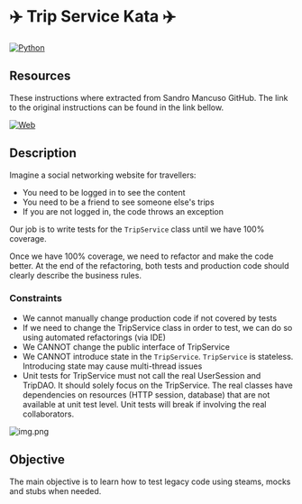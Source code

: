 # :airplane: Trip Service Kata :airplane:

[![Python](https://img.shields.io/badge/Python-3.12+-yellow?style=for-the-badge&logo=python&logoColor=white&labelColor=101010)](https://python.org)

## Resources

These instructions where extracted from Sandro Mancuso GitHub. The link to the original instructions can be found in the link bellow.

[![Web](https://img.shields.io/badge/GitHub-Sandro_Mancuso-14a1f0?style=for-the-badge&logo=github&logoColor=white&labelColor=101010)](https://github.com/sandromancuso/trip-service-kata)

## Description

Imagine a social networking website for travellers:

- You need to be logged in to see the content
- You need to be a friend to see someone else's trips
- If you are not logged in, the code throws an exception

Our job is to write tests for the `TripService` class until we have 100% coverage.

Once we have 100% coverage, we need to refactor and make the code better. At the end of the refactoring, both tests and production code
should clearly describe the business rules.

### Constraints

- We cannot manually change production code if not covered by tests
- If we need to change the TripService class in order to test, we can do so using automated refactorings (via IDE)
- We CANNOT change the public interface of TripService
- We CANNOT introduce state in the `TripService`. `TripService` is stateless. Introducing state may cause multi-thread issues
- Unit tests for TripService must not call the real UserSession and TripDAO. It should solely focus on the TripService. The real classes
  have dependencies on resources (HTTP session, database) that are not available at unit test level. Unit tests will break if involving
  the real collaborators.

![img.png](assets/img.png)

## Objective

The main objective is to learn how to test legacy code using steams, mocks and stubs when needed.